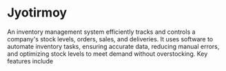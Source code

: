# Jyotirmoy
 An inventory management system efficiently tracks and controls a company's stock levels, orders, sales, and deliveries. It uses software to automate inventory tasks, ensuring accurate data, reducing manual errors, and optimizing stock levels to meet demand without overstocking. Key features include 
